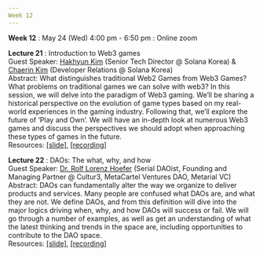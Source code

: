 ```yaml
---
Week 12
---
```


<b>Week 12</b>
: May 24 (Wed) 4:00 pm - 6:50 pm
  : Online zoom

<b>Lecture 21</b>
: Introduction to Web3 games<br>
  Guest Speaker: <a href="/kaist/speaker/#Hakhyun Kim">Hakhyun Kim</a> (Senior Tech Director @ Solana Korea) & <a href="/kaist/speaker/#Chaerin Kim">Chaerin Kim</a> (Developer Relations @ Solana Korea)<br>
  Abstract: What distinguishes traditional Web2 Games from Web3 Games? What problems on traditional games we can solve with web3? In this session, we will delve into the paradigm of Web3 gaming. We’ll be sharing a historical perspective on the evolution of game types based on my real-world experiences in the gaming industry. Following that, we’ll explore the future of ‘Play and Own’. We will have an in-depth look at numerous Web3 games and discuss the perspectives we should adopt when approaching these types of games in the future.<br>
  Resources: <a href="/kaist/assets/files/Web3@KAIST-Lecture21.pdf" target="_blank">[slide]</a>, <a href="" target="_blank">[recording]</a><br>
  
<b>Lecture 22</b>
: DAOs: The what, why, and how<br>
  Guest Speaker: <a href="/kaist/speaker/#Dr. Rolf Lorenz Hoefer">Dr. Rolf Lorenz Hoefer</a> (Serial DAOist, Founding and Managing Partner @ Cultur3, MetaCartel Ventures DAO, Metarial VC)<br>
  Abstract: DAOs can fundamentally alter the way we organize to deliver products and services. Many people are confused what DAOs are, and what they are not. We define DAOs, and from this definition will dive into the major logics driving when, why, and how DAOs will success or fail. We will go through a number of examples, as well as get an understanding of what the latest thinking and trends in the space are, including opportunities to contribute to the DAO space.<br>
  Resources: <a href="/kaist/assets/files/Web3@KAIST-Lecture22.pdf" target="_blank">[slide]</a>, <a href="" target="_blank">[recording]</a><br>
